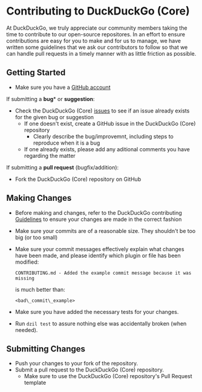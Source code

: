 # Contributing to DuckDuckGo (Core)

At DuckDuckGo, we truly appreciate our community members taking the time to contribute to our open-source repositores. In an effort to ensure contributions are easy for you to make and for us to manage, we have written some guidelines that we ask our contributors to follow so that we can handle pull requests in a timely manner with as little friction as possible.

## Getting Started

* Make sure you have a [GitHub account](https://github.com/signup/free)

If submitting a **bug*** or **suggestion**:
* Check the DuckDuckGo (Core) [issues](https://github.com/duckduckgo/duckduckgo/issues) to see if an issue already exists for the given bug or suggestion
    * If one doesn't exist, create a GitHub issue in the DuckDuckGo (Core) repository
        * Clearly describe the bug/improvemnt, including steps to reproduce when it is a bug
    * If one already exists, please add any aditional comments you have regarding the matter

If submitting a **pull request** (bugfix/addition):
* Fork the DuckDuckGo (Core) repository on GitHub

## Making Changes

* Before making and changes, refer to the DuckDuckGo contributing [Guidelines](#link-to-guidelines) to ensure your changes are made in the correct fashion
* Make sure your commits are of a reasonable size. They shouldn't be too big (or too small)
* Make sure your commit messages effectively explain what changes have been made, and please identify which plugin or file has been modified:

    ```
    CONTRIBUTING.md - Added the example commit message because it was missing
    ```

     is much better than:

    ```
    <bad\_commit\_example>
    ```

* Make sure you have added the necessary tests for your changes.
* Run `dzil test` to assure nothing else was accidentally broken (when needed).

## Submitting Changes

* Push your changes to your fork of the repository.
* Submit a pull request to the DuckDuckGo (Core) repository.
    * Make sure to use the DuckDuckGo (Core) repository's Pull Request template